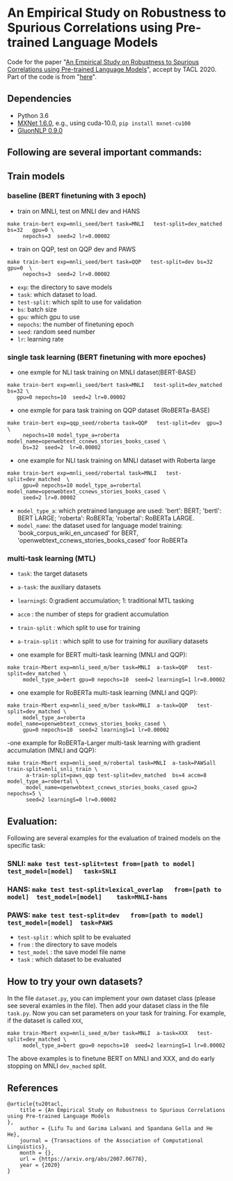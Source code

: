 # An Empirical Study on Robustness to Spurious Correlations using Pre-trained Language Models

Code for the paper "[An Empirical Study on Robustness to Spurious Correlations using Pre-trained Language Models](https://arxiv.org/abs/2007.06778)", accept by TACL 2020. Part of the code is from "[here](https://github.com/hhexiy/debiased)".


## Dependencies
- Python 3.6
- [MXNet 1.6.0](https://mxnet.apache.org/get_started/?platform=linux&language=python&processor=gpu&environ=pip&), e.g., using cuda-10.0, `pip install mxnet-cu100`
- [GluonNLP 0.9.0](https://github.com/dmlc/gluon-nlp/)


## Following are several important commands:

## Train models

### baseline (BERT finetuning with 3 epoch)
- train on MNLI, test on MNLI dev and HANS
```
make train-bert exp=mnli_seed/bert task=MNLI   test-split=dev_matched bs=32   gpu=0 \
     nepochs=3  seed=2 lr=0.00002
```
- train on QQP, test on QQP dev and PAWS
```
make train-bert exp=mnli_seed/bert task=QQP   test-split=dev bs=32   gpu=0  \
     nepochs=3  seed=2 lr=0.00002
```

- `exp`: the directory to save models
- `task`: which dataset to load.
- `test-split`: which split to use for validation
- `bs`: batch size
- `gpu`: which gpu to use
- `nepochs`: the number of finetuning epoch
- `seed`: random seed number
- `lr`: learning rate


### single task learning (BERT finetuning with more epoches)

- one exmple for NLI task training on MNLI dataset(BERT-BASE)
```
make train-bert exp=mnli_seed/bert task=MNLI   test-split=dev_matched bs=32 \
   gpu=0 nepochs=10  seed=2 lr=0.00002
```

- one exmple for para task training on QQP dataset (RoBERTa-BASE)
```
make train-bert exp=qqp_seed/roberta task=QQP   test-split=dev  gpu=3 \
     nepochs=10 model_type_a=roberta  model_name=openwebtext_ccnews_stories_books_cased \
     bs=32  seed=2  lr=0.00002
```

- one example for NLI task training on MNLI dataset with Roberta large
```
make train-bert exp=mnli_seed/robertal task=MNLI   test-split=dev_matched  \
     gpu=0 nepochs=10 model_type_a=robertal   model_name=openwebtext_ccnews_stories_books_cased \
     seed=2 lr=0.00002
```

- `model_type_a`: which pretrained language are used: 'bert': BERT; 'bertl': BERT LARGE; 'roberta': RoBERTa; 'robertal': RoBERTa LARGE.
- `model_name`: the dataset used for language model training: 'book\_corpus\_wiki\_en\_uncased' for BERT, 'openwebtext\_ccnews\_stories\_books\_cased' foor RoBERTa


### multi-task learning (MTL)

- `task`: the target datasets
- `a-task`: the auxiliary datasets
- `learningS`: 0:gradient accumulation; 1: traditional MTL tasking
- `accm` : the number of steps for gradient accumulation 
- `train-split` : which split to use for training
- `a-train-split` : which split to use for training for auxiliary datasets


- one example for BERT multi-task learning (MNLI and QQP): 
```
make train-Mbert exp=mnli_seed_m/ber task=MNLI  a-task=QQP   test-split=dev_matched \
     model_type_a=bert gpu=0 nepochs=10  seed=2 learningS=1 lr=0.00002
```

- one example for RoBERTa multi-task learning (MNLI and QQP):
```
make train-Mbert exp=mnli_seed_m/ber task=MNLI  a-task=QQP   test-split=dev_matched \
     model_type_a=roberta model_name=openwebtext_ccnews_stories_books_cased \
     gpu=0 nepochs=10  seed=2 learningS=1 lr=0.00002
```

-one example for RoBERTa-Larger multi-task learning with gradient accumulation (MNLI and QQP):
```
make train-Mbert exp=mnli_seed_m/robertal task=MNLI  a-task=PAWSall  train-split=mnli_snli_train \
      a-train-split=paws_qqp test-split=dev_matched  bs=4 accm=8  model_type_a=robertal \
      model_name=openwebtext_ccnews_stories_books_cased gpu=2 nepochs=5 \
      seed=2 learningS=0 lr=0.00002
```


## Evaluation:
Following are several examples for the evaluation of trained models on the specific task:

### SNLI: `make test test-split=test from=[path to model] test_model=[model]   task=SNLI`
### HANS: `make test test-split=lexical_overlap   from=[path to model]  test_model=[model]    task=MNLI-hans`
### PAWS: `make test test-split=dev   from=[path to model]  test_model=[model]  task=PAWS` 
- `test-split` : which split to be evaluated
- `from` : the directory to save models
- `test_model` : the save model file name
- `task` :  which dataset to be evaluated


## How to try your own datasets?
In the file `dataset.py`, you can implement your own dataset class (please see several examles in the file). 
Then add your dataset class in the file `task.py`. Now you can set parameters on your task for training.
For example, if the dataset is called `XXX`, 
```
make train-Mbert exp=mnli_seed_m/ber task=MNLI  a-task=XXX   test-split=dev_matched \
     model_type_a=bert gpu=0 nepochs=10  seed=2 learningS=1 lr=0.00002
``` 
The above examples is to finetune BERT on MNLI and XXX, and do early stopping on MNLI `dev_mached` split.


## References
```
@article{tu20tacl,
    title = {An Empirical Study on Robustness to Spurious Correlations using Pre-trained Language Models
},
    author = {Lifu Tu and Garima Lalwani and Spandana Gella and He He},
    journal = {Transactions of the Association of Computational Linguistics},
    month = {},
    url = {https://arxiv.org/abs/2007.06778},
    year = {2020}
}
```


